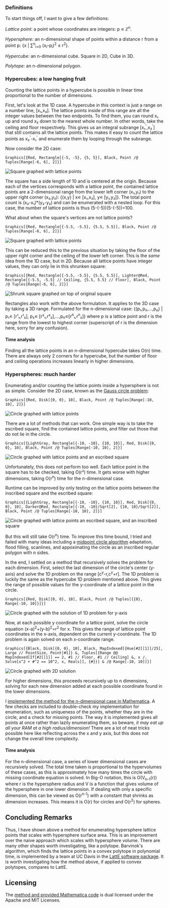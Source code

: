 ### Definitions

To start things off, I want to give a few definitions:

*Lattice point:* a point whose coordinates are integers: p &#8714; &#8484;<sup>n</sup>.

*Hypersphere:* an n-dimensional shape of points within a distance r from a point p: {x | &#8721;<sup>n</sup><sub>i=0</sub> (x<sub>i</sub>-p<sub>i</sub>)<sup>2</sup> &le; r<sup>2</sup>}.

*Hypercube:* an n-dimensional cube. Square in 2D, Cube in 3D.

*Polytope:* an n-dimensional polygon.


### Hypercubes: a low hanging fruit
Counting the lattice points in a hypercube is possible in linear time proportional to the number of dimensions.

First, let's look at the 1D case. A hypercube in this context is just a range on a number line, \[x&#8321;,x&#8322;\]. The lattice points inside of this range are all the integer values between the two endpoints. To find them, you can round x&#8321; up and round x&#8322; down to the nearest whole number. In other words, take the ceiling and floor respectively. This gives us an integral subrange \[x&#8321;<sup>'</sup>,x&#8322;<sup>'</sup>\] that still contains all the lattice points. This makes it easy to count the lattice points as x&#8322;<sup>'</sup>-x&#8321;<sup>'</sup> and enumerate them by looping through the subrange.

Now consider the 2D case:

`Graphics[{Red, Rectangle[{-5, -5}, {5, 5}], Black, Point /@ Tuples[Range[-6, 6], 2]}]`

![Square graphed with lattice points](/files/squarelatticeeasy.svg)

The square has a side length of 10 and is centered at the origin. Because each of the vertices corresponds with a lattice point, the contained lattice points are a 2-dimensional range from the lower left corner (x&#8321;,y&#8321;) to the upper right corner (x&#8322;,y&#8322;): {(x,y) | x&#8714; \[x&#8321;,x&#8322;\], y&#8714; \[y&#8321;,y&#8322;\]}. The total point count is (x&#8322;-x&#8321;)*(y&#8322;-y&#8322;) and can be enumerated with a nested loop. For this case, the number of lattice points is thus (5-(-5))(5-(-5))=100.

What about when the square's vertices are not lattice points?

`Graphics[{Red, Rectangle[{-5.5, -5.5}, {5.5, 5.5}], Black, Point /@ Tuples[Range[-6, 6], 2]}]`

![Square graphed with lattice points](/files/squarelattice.svg)

 This can be reduced this to the previous situation by taking the floor of the upper right corner and the ceiling of the lower left corner. This is the *same* idea from the 1D case, but in 2D. Because all lattice points have integer values, they can only lie in this shrunken square: 

`Graphics[{Red, Rectangle[{-5.5, -5.5}, {5.5, 5.5}], Lighter@Red, Rectangle[{-5.5, -5.5} // Ceiling, {5.5, 5.5} // Floor], Black, Point /@ Tuples[Range[-6, 6], 2]}]`

![Shrunk square graphed on top of original square](/files/squarelatticeshrunk.svg)

Rectangles also work with the above formulation. It applies to the 3D case by taking a 3D range. Formulated for the n-dimensional case: {(p&#8321;,p&#8322;,...,p<sub>n</sub>) | p&#8321;&#8714; \[r&#185;&#8321;,r&#185;&#8322;\], p&#8322;&#8714; \[r&#178;&#8321;,r&#178;&#8322;\],...,p<sub>n</sub>&#8714;\[r<sup>n</sup>&#8321;,r<sup>n</sup>&#8322;\]} where p is a lattice point and r is the range from the lowest to highest corner (superscript of r is the dimension here, sorry for any confusion).

#### Time analysis

Finding all the lattice points in an n-dimensional hypercube takes O(n) time. There are always only 2 corners for a hypercube, but the number of floor and ceiling operations increases linearly in higher dimensions.

### Hyperspheres: much harder

Enumerating and/or counting the lattice points inside a hypersphere is not as simple. Consider the 2D case, known as the [Gauss circle problem](https://en.wikipedia.org/wiki/Gauss_circle_problem):

`Graphics[{Red, Disk[{0, 0}, 10], Black, Point /@ Tuples[Range[-10, 10], 2]}]`

![Circle graphed with lattice points](/files/circlelattice.svg)

There are a lot of methods that can work. One simple way is to take the escribed square, find the contained lattice points, and filter out those that do not lie in the circle.

`Graphics[{LightGray, Rectangle[{-10, -10}, {10, 10}], Red, Disk[{0, 0}, 10], Black, Point /@ Tuples[Range[-10, 10], 2]}]`

![Circle graphed with lattice points and an escribed square](/files/escribedsquare.svg)

Unfortunately, this does not perform too well. Each lattice point in the square has to be checked, taking O(r&#178;) time. It gets worse with higher dimensions, taking O(r<sup>n</sup>) time for the n-dimensional case.

Runtime can be improved by only testing on the lattice points between the inscribed square and the escribed square:

`Graphics[{LightGray, Rectangle[{-10, -10}, {10, 10}], Red, Disk[{0, 0}, 10], Darker@Red, Rectangle[{-10, -10}/Sqrt[2], {10, 10}/Sqrt[2]], Black, Point /@ Tuples[Range[-10, 10], 2]}]`

![Circle graphed with lattice points an escribed square, and an inscribed square](/files/escribedsquareandinscribedsquare.svg)

But this will still take O(r<sup>n</sup>) time. To improve this time bound, I tried and failed with many ideas including a [midpoint circle algorithm](https://en.wikipedia.org/wiki/Midpoint_circle_algorithm) adaptation, flood filling, scanlines, and appoximating the circle as an inscribed regular polygon with n sides.

In the end, I settled on a method that recursively solves the problem for each dimension. First, select the last dimension of the circle's center (y-axis) and solve the 1D problem on the range \[c<sup>y</sup>-r,c<sup>y</sup>+r\]. The 1D problem is luckily the same as the hypercube 1D problem mentioned above. This gives the range of possible values for the y-coordinate of a lattice point in the circle.

`Graphics[{Red, Disk[{0, 0}, 10], Black, Point /@ Tuples[{{0}, Range[-10, 10]}]}]`

![Circle graphed with the solution of 1D problem for y-axis](/files/circle1dproblem.svg)

Now, at each possible y coordinate for a lattice point, solve the circle equation (x-a)<sup>2</sup>+(y-b)<sup>2</sup>=r<sup>2</sup> for x. This gives the range of lattice point coordinates in the x-axis, dependent on the current y-coordinate. The 1D problem is again solved on each x-coordinate range.

`Graphics[{Black, Disk[{0, 0}, 10], Black, MapIndexed[{Hue[#2[[1]]/25], Large // PointSize, Point[#1]} &, Tuples[{Range @@ MapIndexed[If[#2[[1]] == 2, #1 // Floor, #1 // Ceiling] &, x /. Solve[x^2 + #^2 == 10^2, x, Reals]], {#}}] & /@ Range[-10, 10]]}]`

![Circle graphed with 2D solution](/files/circle2dproblem.svg)

For higher dimensions, this proceeds recursively up to n dimensions, solving for each new dimension added at each possible coordinate found in the lower dimensions.

I [implemented the method for the n-dimensional case in Mathematica](https://github.com/sameer/hypersphere-lattice-points). A few checks are included to double-check my implementation for enumeration, such as uniqueness of the points, whether they are in the circle, and a check for missing points. The way it is implemented gives all points at once rather than lazily enumerating them, so beware, *it may eat up all your RAM at a high radius/dimension!* There are a lot of neat tricks possible here like reflecting across the x and y axis, but this does not change the overall time complexity.


#### Time analysis

For the n-dimensional case, a series of lower dimensional cases are recursively solved. The total time taken is proportional to the hypervolumes of these cases, as this is approximately how many times the circle with missing coordinate equation is solved. In Big-O notation, this is O(V<sub>n-1</sub>(r)) where r is the hypersphere radius and V is a function that gives volume of the hypersphere in one lower dimension. If dealing with only a specific dimension, this can be viewed as O(r<sup>n-1</sup>) with a constant that shrinks as dimension increases. This means it is O(r) for circles and O(r<sup>2</sup>) for spheres.

## Concluding Remarks

Thus, I have shown above a method for enumerating hypersphere lattice points that scales with hypersphere surface area. This is an improvement over the naive approach which scales with hypersphere volume. There are many other shapes worth investigating, like a polytope. Barvinok's algorithm, which finds the lattice points in a convex polytope in polynomial time, is implemented by a team at UC Davis in the [LattE software package](https://www.math.ucdavis.edu/~latte/). It is worth investigating how the method above, if applied to convex polytopes, compares to LattE.

## Licensing

The [method and provided Mathematica code](https://github.com/sameer/hypersphere-lattice-points) is dual licensed under the Apache and MIT Licenses.

